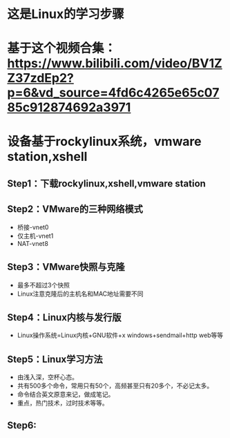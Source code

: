 # 这是Linux的学习步骤
# 基于这个视频合集：https://www.bilibili.com/video/BV1ZZ37zdEp2?p=6&vd_source=4fd6c4265e65c0785c912874692a3971
# 设备基于rockylinux系统，vmware station,xshell
## Step1：下载rockylinux,xshell,vmware station
## Step2：VMware的三种网络模式
- 桥接-vnet0
- 仅主机-vnet1
- NAT-vnet8
## Step3：VMware快照与克隆
- 最多不超过3个快照
- Linux注意克隆后的主机名和MAC地址需要不同
## Step4：Linux内核与发行版
- Linux操作系统=Linux内核+GNU软件+x windows+sendmail+http web等等
## Step5：Linux学习方法
- 由浅入深，空杯心态。
- 共有500多个命令，常用只有50个，高频甚至只有20多个，不必记太多。
- 命令结合英文原意来记，做成笔记。
- 重点，热门技术，过时技术等等。
## Step6:
  
  
